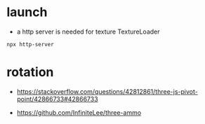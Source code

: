 # launch
- a http server is needed for texture TextureLoader
```
npx http-server
```

# rotation
- https://stackoverflow.com/questions/42812861/three-js-pivot-point/42866733#42866733

- https://github.com/InfiniteLee/three-ammo

